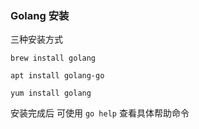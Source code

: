 ### Golang 安装
三种安装方式
```
brew install golang

apt install golang-go

yum install golang
```
安装完成后 可使用 `go help` 查看具体帮助命令
